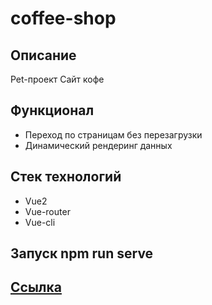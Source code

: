 # coffee-shop

## Описание

Pet-проект Сайт кофе

## Функционал

- Переход по страницам без перезагрузки
- Динамический рендеринг данных

## Стек технологий

- Vue2
- Vue-router
- Vue-cli

## Запуск npm run serve

## <a href="https://coffee-shop-vue-nfya.vercel.app/">Ссылка</a>
